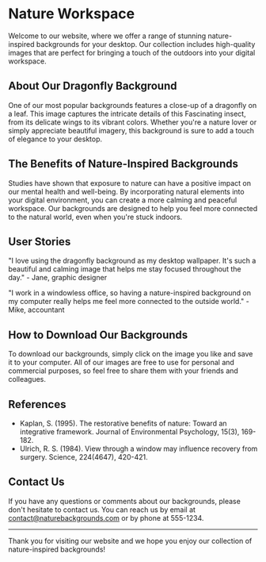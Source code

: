 <!--font:Orbitron-->

# Nature Workspace

<!--font:Barlow Condensed-->

Welcome to our website, where we offer a range of stunning nature-inspired backgrounds for your desktop. Our collection includes high-quality images that are perfect for bringing a touch of the outdoors into your digital workspace.

## About Our Dragonfly Background

One of our most popular backgrounds features a close-up of a dragonfly on a leaf. This image captures the intricate details of this Fas<wbr>ci<wbr>na<wbr>ting insect, from its delicate wings to its vibrant colors. Whether you're a nature lover or simply appreciate beautiful imagery, this background is sure to add a touch of elegance to your desktop.

## The Benefits of Nature-Inspired Backgrounds

Studies have shown that exposure to nature can have a positive impact on our mental health and well-being. By incorporating natural elements into your digital environment, you can create a more calming and peaceful workspace. Our backgrounds are designed to help you feel more connected to the natural world, even when you're stuck indoors.

## User Stories

"I love using the dragonfly background as my desktop wallpaper. It's such a beautiful and calming image that helps me stay focused throughout the day." - Jane, graphic designer

"I work in a windowless office, so having a nature-inspired background on my computer really helps me feel more connected to the outside world." - Mike, accountant

## How to Download Our Backgrounds

To download our backgrounds, simply click on the image you like and save it to your computer. All of our images are free to use for personal and commercial purposes, so feel free to share them with your friends and colleagues.

## References

-   Kaplan, S. (1995). The restorative benefits of nature: Toward an integrative framework. Journal of Environmental Psychology, 15(3), 169-182.
-   Ulrich, R. S. (1984). View through a window may influence recovery from surgery. Science, 224(4647), 420-421.

## Contact Us

If you have any questions or comments about our backgrounds, please don't hesitate to contact us. You can reach us by email at [contact@naturebackgrounds.com](mailto:contact@naturebackgrounds.com) or by phone at 555-1234.

---

Thank you for visiting our website and we hope you enjoy our collection of nature-inspired backgrounds!

<!--

Write me content for website with wallpaper which alt text is:

"A close-up of a dragonfly on a leaf"

The name/title of the page should not be 1:1 copy of the alt text but rather a real content of the website which is using this wallpaper.

- Use markdown format
- Start with heading
- Heading should be short and concise
- The content should look like a real website
- The website should not be about the wallpaper, wallpaper is just a related background
- Heading should be contain work "wallpaper" or "background"
- Include real sections like references, contact, user stories, etc. use things relevant to the page purpose.
- Feel free to use structure like headings, bullets, numbering, blockquotes, paragraphs, horizontal lines, etc.
- You can use formatting like bold or _italic_
- You can include UTF-8 emojis
- Links should be only #hash anchors (and you can refer to the document itself)
- Do not include images


---


# Nature-Inspired Wallpaper for Your Desktop Background

Welcome to our website, where we offer a selection of stunning nature-inspired wallpapers for your desktop background. Our collection includes high-quality images that are perfect for bringing a touch of the outdoors into your digital workspace.

## About Our Dragonfly Wallpaper

One of our most popular wallpapers features a close-up of a dragonfly on a leaf. This image captures the intricate details of this Fas<wbr>ci<wbr>na<wbr>ting insect, from its delicate wings to its vibrant colors. Whether you're a nature lover or simply appreciate beautiful imagery, this wallpaper is sure to add a touch of elegance to your desktop.

## Why Choose Nature-Inspired Wallpapers?

Studies have shown that exposure to nature can have a positive impact on our mental health and well-being. By incorporating natural elements into your digital environment, you can create a more calming and peaceful workspace. Our wallpapers are designed to help you feel more connected to the natural world, even when you're stuck indoors.

## User Stories

"I love using the dragonfly wallpaper as my background. It's such a beautiful and calming image that helps me stay focused throughout the day." - Jane, graphic designer

"I work in a windowless office, so having a nature-inspired wallpaper on my computer really helps me feel more connected to the outside world." - Mike, accountant

## How to Download Our Wallpapers

To download our wallpapers, simply click on the image you like and save it to your computer. All of our images are free to use for personal and commercial purposes, so feel free to share them with your friends and colleagues.

## References

- Kaplan, S. (1995). The restorative benefits of nature: Toward an integrative framework. Journal of Environmental Psychology, 15(3), 169-182.
- Ulrich, R. S. (1984). View through a window may influence recovery from surgery. Science, 224(4647), 420-421.

## Contact Us

If you have any questions or comments about our wallpapers, please don't hesitate to contact us. You can reach us by email at [contact@naturewallpapers.com](mailto:contact@naturewallpapers.com) or by phone at 555-1234.

---

Thank you for visiting our website and we hope you enjoy our collection of nature-inspired wallpapers!


---


Heading should not include word "wallpaper". The website should not be about the wallpaper itself, wallpaper is just a related background, rewrite whole content.


---


# Bringing Nature to Your Digital Workspace

Welcome to our website, where we offer a range of stunning nature-inspired backgrounds for your desktop. Our collection includes high-quality images that are perfect for bringing a touch of the outdoors into your digital workspace.

## About Our Dragonfly Background

One of our most popular backgrounds features a close-up of a dragonfly on a leaf. This image captures the intricate details of this Fas<wbr>ci<wbr>na<wbr>ting insect, from its delicate wings to its vibrant colors. Whether you're a nature lover or simply appreciate beautiful imagery, this background is sure to add a touch of elegance to your desktop.

## The Benefits of Nature-Inspired Backgrounds

Studies have shown that exposure to nature can have a positive impact on our mental health and well-being. By incorporating natural elements into your digital environment, you can create a more calming and peaceful workspace. Our backgrounds are designed to help you feel more connected to the natural world, even when you're stuck indoors.

## User Stories

"I love using the dragonfly background as my desktop wallpaper. It's such a beautiful and calming image that helps me stay focused throughout the day." - Jane, graphic designer

"I work in a windowless office, so having a nature-inspired background on my computer really helps me feel more connected to the outside world." - Mike, accountant

## How to Download Our Backgrounds

To download our backgrounds, simply click on the image you like and save it to your computer. All of our images are free to use for personal and commercial purposes, so feel free to share them with your friends and colleagues.

## References

- Kaplan, S. (1995). The restorative benefits of nature: Toward an integrative framework. Journal of Environmental Psychology, 15(3), 169-182.
- Ulrich, R. S. (1984). View through a window may influence recovery from surgery. Science, 224(4647), 420-421.

## Contact Us

If you have any questions or comments about our backgrounds, please don't hesitate to contact us. You can reach us by email at [contact@naturebackgrounds.com](mailto:contact@naturebackgrounds.com) or by phone at 555-1234.

---

Thank you for visiting our website and we hope you enjoy our collection of nature-inspired backgrounds!

-->
